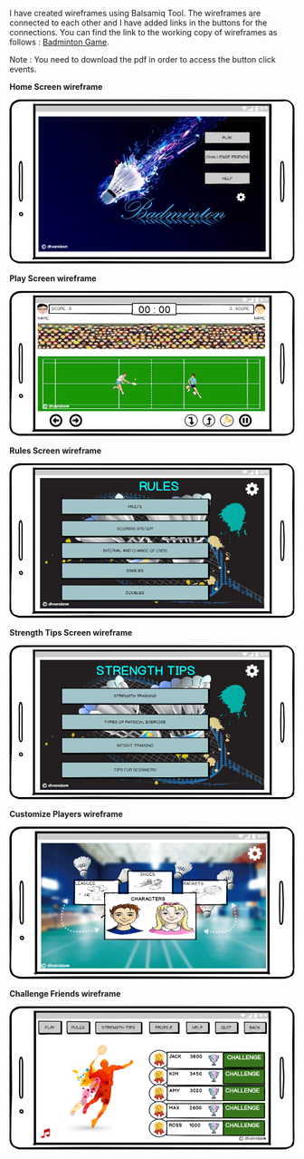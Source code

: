 I have created wireframes using Balsamiq Tool. 
The wireframes are connected to each other and I have added links in the buttons for the connections.
You can find the link to the working copy of wireframes as follows : <a href="working-mock/Badminton Game.pdf">Badminton Game</a>.

Note : You need to download the pdf in order to access the button click events.

**Home Screen wireframe**

<img src="mock-images/Home_screen_Settings_closed.png">

**Play Screen wireframe**

<img src="mock-images/Play Screen.png">

**Rules Screen wireframe**

<img src="mock-images/Rules Home Screen.png">

**Strength Tips Screen wireframe**

<img src="mock-images/Strength Tips Home Screen.png">

**Customize Players wireframe**

<img src="mock-images/Customize Players Home Screen.png">

**Challenge Friends wireframe**

<img src="mock-images/Challenge Friends.png">
